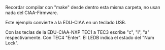 Recordar compilar con "make" desde dentro esta misma carpeta, no usan nada del
CIAA-Firmware.

Este ejemplo convierte a la EDU-CIAA en un teclado USB.

Con las teclas de la EDU-CIAA-NXP TEC1 a TEC3 escribe "c", "i", "a" 
respectivamente. Con TEC4 "Enter". 
El LEDB indica el estado del "Num Lock".
